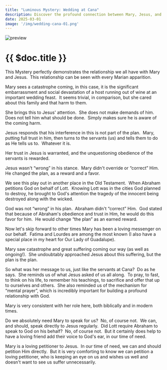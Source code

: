```yaml
---
title: "Luminous Mystery: Wedding at Cana"
description: Discover the profound connection between Mary, Jesus, and our own faith through the Wedding at Cana. This Luminous Mystery beautifully illustrates Mary’s role as our loving intercessor, from biblical times to modern Marian apparitions like Fatima and Lourdes. Learn how her message—'Do whatever He tells you'—guides us to trust in Jesus, deepen our spiritual life, and embrace the power of prayer and obedience. Read on to explore the biblical parallels and timeless wisdom of Mary’s role in our lives.
date: 2025-03-01
image: '/img/wedding-cana-01.png'
---
```


![preview](/img/wedding-cana-01.png)

# {{ $doc.title }}

This Mystery perfectly demonstrates the relationship we all have with Mary and Jesus.  This relationship can be seen with every Marian apparition.

Mary sees a catastrophe coming, in this case, it is the significant embarrassment and social devastation of a host running out of wine at an important wedding feast.  It seems trivial, in comparison, but she cared about this family and that harm to them.

She brings this to Jesus' attention.  She does not make demands of him.  Does not tell him what should be done.  Simply makes sure he is aware of the coming harm.

Jesus responds that his interference in this is not part of the plan.  Mary, putting full trust in him, then turns to the servants (us) and tells them to do as He tells us to.  Whatever it is.

Her trust in Jesus is warranted, and the unquestioning obedience of the servants is rewarded.

Jesus wasn't “wrong” in his stance.  Mary didn't override or “correct” Him.  He changed the plan, as a reward and a favor.

We see this play out in another place in the Old Testament.  When Abraham petitions God on behalf of Lott.  Knowing Lott was in the cities God planned to destroy, he brought to God's attention the tragedy of the innocent being destroyed along with the wicked.

God was not “wrong” in his plan.  Abraham didn't “correct” Him.  God stated that because of Abraham's obedience and trust in Him, he would do this favor for him.  He would change “the plan” as an earned reward.

Now let's skip forward to other times Mary has been a loving messenger on our behalf.  Fatima and Lourdes are among the most known (I also have a special place in my heart for Our Lady of Guadalupe).

Mary saw catastrophe and great suffering coming our way (as well as ongoing!).  She undoubtably approached Jesus about this suffering, but the plan is the plan.

So what was her message to us, just like the servants at Cana?  Do as he says.  She reminds us of what Jesus asked of us all along.  To pray, to fast, to think on his life, to remember his teachings, to sacrifice and offer that up to ourselves and others.  She also reminded us of the mechanism for “mental prayer”, which is incredibly important for building a profound relationship with God.

Mary is very consistent with her role here, both biblically and in modern times.

Do we absolutely need Mary to speak for us?  No, of course not.  We can, and should, speak directly to Jesus regularly.  Did Lott require Abraham to speak to God on his behalf?  No, of course not.  But it certainly does help to have a loving friend add their voice to God's ear, in our time of need.

Mary is a loving petitioner to Jesus.  In our time of need, we can and should petition Him directly.  But it is very comforting to know we can petition a loving petitioner, who is keeping an eye on us and wishes us well and doesn't want to see us suffer unnecessarily.